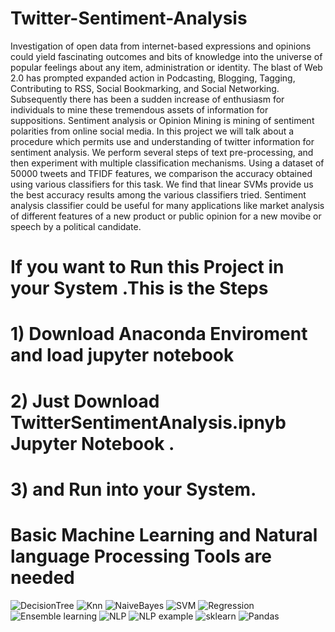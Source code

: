 # Twitter-Sentiment-Analysis
Investigation of open data from internet-based expressions and opinions could yield fascinating 
outcomes and bits of knowledge into the universe of popular feelings about any item, 
administration or identity. The blast of Web 2.0 has prompted expanded action in Podcasting,
Blogging, Tagging, Contributing to RSS, Social Bookmarking, and Social Networking.
Subsequently there has been a sudden increase of enthusiasm for individuals to mine 
these tremendous assets of information for suppositions. Sentiment analysis or 
Opinion Mining is mining of sentiment polarities from online social media. In this project we will talk about a procedure which permits use and understanding of twitter information for sentiment analysis. We perform several steps of text pre-processing, and then experiment with multiple classification mechanisms. Using a dataset of 50000 tweets and TFIDF features, we comparison the accuracy obtained using various classifiers for this task. 
We find that linear SVMs provide us the best accuracy results among the various classifiers tried.
Sentiment analysis classifier could be useful for many applications like market analysis 
of different features of a new product or public opinion for a new movibe
or speech by a political candidate.

# If you want to Run this Project in your System .This is the Steps 
# 1) Download Anaconda Enviroment and load jupyter notebook
# 2) Just Download TwitterSentimentAnalysis.ipnyb  Jupyter Notebook .
# 3) and Run into your System.

# Basic Machine Learning and Natural language Processing Tools are needed
![DecisionTree](https://user-images.githubusercontent.com/46878145/72670286-e7000b80-3a61-11ea-92d8-dd91d16acd94.JPG)
![Knn](https://user-images.githubusercontent.com/46878145/72670319-3fcfa400-3a62-11ea-803a-7f63a01fe4a1.JPG)
![NaiveBayes](https://user-images.githubusercontent.com/46878145/72670320-43fbc180-3a62-11ea-8e31-9c9c14ff7974.JPG)
![SVM](https://user-images.githubusercontent.com/46878145/72670329-4e1dc000-3a62-11ea-8bd5-cf3aaac6d928.JPG)
![Regression](https://user-images.githubusercontent.com/46878145/72670333-5249dd80-3a62-11ea-81cf-7c956604209f.JPG)
![Ensemble learning](https://user-images.githubusercontent.com/46878145/72670336-58d85500-3a62-11ea-8807-3efb44a1f050.JPG)
![NLP](https://user-images.githubusercontent.com/46878145/72670348-68579e00-3a62-11ea-811e-39c9d05b91d7.JPG)
![NLP example](https://user-images.githubusercontent.com/46878145/72670339-5f66cc80-3a62-11ea-9923-2e5f17f2f96d.JPG)
![sklearn](https://user-images.githubusercontent.com/46878145/72670352-7b6a6e00-3a62-11ea-930b-188310177bc0.JPG)
![Pandas](https://user-images.githubusercontent.com/46878145/72670354-80c7b880-3a62-11ea-9d2e-0e970fd3011c.JPG)
